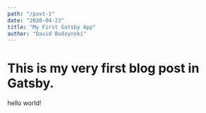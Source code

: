 ```yaml
---
path: "/post-1"
date: "2020-04-23"
title: "My First Gatsby App"
author: "David Budzynski"
---
```


# This is my very first blog post in Gatsby.

hello world!